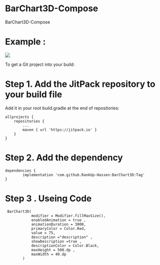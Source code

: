 # BarChart3D-Compose
BarChart3D-Compose


# Example :



[![](https://jitpack.io/v/RankUp-Hassen/BarChart3D-Compose.svg)](https://jitpack.io/#RankUp-Hassen/BarChart3D-Compose)

To get a Git project into your build:

# Step 1. Add the JitPack repository to your build file


Add it in your root build.gradle at the end of repositories:

	allprojects {
		repositories {
			...
			maven { url 'https://jitpack.io' }
		}
	}
# Step 2. Add the dependency

	dependencies {
	        implementation 'com.github.RankUp-Hassen:BarChart3D:Tag'
	}


# Step 3 . Useing Code

	 BarChart3D(
                modifier = Modifier.fillMaxSize(),
                enabledAnimation = true ,
                animationDuration = 3000,
                primaryColor = Color.Red,
                value = 75,
                description ="description" ,
                showDescription =true ,
                descriptionColor = Color.Black,
                maxHeight = 500.dp ,
                maxWidth = 40.dp
            )

     

